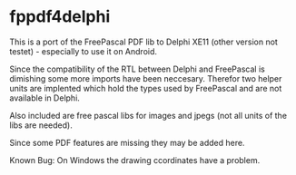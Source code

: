# fppdf4delphi

This is a port of the FreePascal PDF lib to Delphi XE11
(other version not testet) - especially to use it on Android.

Since the compatibility of the RTL between Delphi and FreePascal is dimishing some more imports have been neccesary.
Therefor two helper units are implented which hold the types used by FreePascal and are not available in Delphi.

Also included are free pascal libs for images and jpegs (not all units of the libs are needed).

Since some PDF features are missing they may be added here.

Known Bug: On Windows the drawing ccordinates have a problem.


